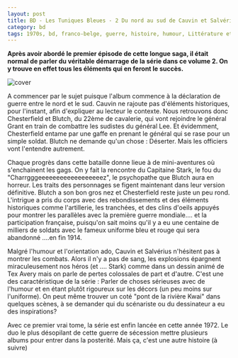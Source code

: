 ```yaml
---
layout: post
title: BD - Les Tuniques Bleues - 2 Du nord au sud de Cauvin et Salvérius (1972)
category: bd
tags: 1970s, bd, franco-belge, guerre, histoire, humour, Littérature et BD, usa
---
```

**Après avoir abordé le premier épisode de cette longue saga, il était normal de parler du véritable démarrage de la série dans ce volume 2. On y trouve en effet tous les éléments qui en feront le succès.**

![cover](https://filedn.eu/llqi9IBxlYouGRXYG2xlROb/img/2017/tuniquebleues02.jpg)

A commencer par le sujet puisque l'album commence à la déclaration de guerre entre le nord et le sud. Cauvin ne rajoute pas d'éléments historiques, pour l'instant, afin d'expliquer au lecteur le contexte. Nous retrouvons donc Chesterfield et Blutch, du 22ème de cavalerie, qui vont rejoindre le général Grant en train de combattre les sudistes du général Lee. Et évidemment, Chesterfield entame par une gaffe en prenant le général qui se rase pour un simple soldat. Blutch ne demande qu'un chose : Déserter. Mais les officiers vont l'entendre autrement.

Chaque progrès dans cette bataille donne lieue à de mini-aventures où s'enchainent les gags. On y fait la rencontre du Capitaine Stark, le fou du "Charrgggeeeeeeeeeeeeeeeeeez", le psychopathe que Blutch aura en horreur. Les traits des personnages se figent maintenant dans leur version définitive. Blutch a son bon gros nez et Chesterfield reste juste un peu rond. L'intrigue a pris du corps avec des rebondissements et des éléments historiques comme l'artillerie, les tranchées, et des clins d'oeils appuyés pour montrer les parallèles avec la première guerre mondiale.... et la participation française, puisqu'on sait moins qu'il y a eu une centaine de milliers de soldats avec le fameux uniforme bleu et rouge qui sera abandonné ....en fin 1914.

Malgré l'humour et l'orientation ado, Cauvin et Salvérius n'hésitent pas à montrer les combats. Alors il n'y a pas de sang, les explosions épargnent miraculeusement nos héros (et .... Stark) comme dans un dessin animé de Tex Avery mais on parle de pertes colossales de part et d'autre. C'est une des caractéristique de la série : Parler de choses sérieuses avec de l'humour et en étant plutôt rigoureux sur les décors (un peu moins sur l'uniforme). On peut même trouver un coté "pont de la rivière Kwai" dans quelques scènes, à se demander qui du scénariste ou du dessinateur a eu des inspirations?

Avec ce premier vrai tome, la série est enfin lancée en cette année 1972. Le duo le plus désopilant de cette guerre de sécession mettre plusieurs albums pour entrer dans la posterité. Mais ça, c'est une autre histoire (à suivre)
